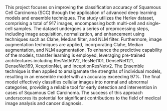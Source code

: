 This project focuses on improving the classification accuracy of Squamous Cell Carcinoma (SCC) through 
the application of advanced deep learning models and ensemble techniques. The study utilizes the Herlev 
dataset, comprising a total of 917 images, encompassing both multi-cell and single-cell samples. The 
dataset undergoes a series of preprocessing steps, including image acquisition, normalization, and 
enhancement using techniques such as Clahe, Median filter, and NLM filter. Furthermore, image 
augmentation techniques are applied, incorporating Clahe, Median augmentation, and NLM augmentation. 
To enhance the predictive capability of the models, transfer learning is employed, leveraging pre-trained 
architectures including ResNet50V2, ResNet101, DenseNet121, DenseNet169, XceptionNet, and 
InceptionResNetv2. The Ensemble technique is then applied to amalgamate the strengths of individual 
models, resulting in an ensemble model with an accuracy exceeding 97%. 
The final model effectively classifies cellular images into normal and abnormal categories, providing a 
reliable tool for early detection and intervention in cases of Squamous Cell Carcinoma. The success of this 
approach underscores its potential for significant contributions to the field of medical image analysis and 
cancer diagnosis.
